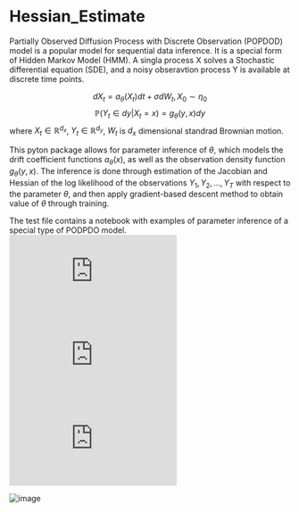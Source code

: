 # Hessian_Estimate

Partially Observed Diffusion Process with Discrete Observation (POPDOD) model is a popular model for sequential data inference. It is a special form of Hidden Markov Model (HMM). A singla process X solves a Stochastic differential equation (SDE), and a noisy obseravtion process Y is available at discrete time points. 

$$
dX_{t} = a_{\theta}(X_{t})dt + \sigma dW_{t}, X_{0} \sim \eta_{0}
$$
$$
\mathbb{P}(Y_{t} \in dy |X_{t} = x) = g_{\theta}(y,x) dy
$$
where $X_{t} \in \mathbb{R}^{d_x}$, $Y_{t} \in \mathbb{R}^{d_y}$, $W_{t}$ is $d_{x}$ dimensional standrad Brownian motion.

This pyton package allows for parameter inference of $\theta$, which models the drift coefficient functions $a_{\theta}(x)$, as well as the observation density function $g_{\theta}(y,x)$. The inference is done through estimation of the Jacobian and Hessian of the log likelihood of the observations $Y_{1},Y_{2},...,Y_{T}$ with respect to the parameter $\theta$, and then apply gradient-based descent method to obtain value of $\theta$ through training. 

The test file contains a notebook with examples of parameter inference of a special type of PODPDO model.
![equation](http://latex.codecogs.com/gif.latex?O_t%3D%5Ctext%20%7B%20Onset%20event%20at%20time%20bin%20%7D%20t)
![equation](http://latex.codecogs.com/gif.latex?s%3D%5Ctext%20%7B%20sensor%20reading%20%7D) 
![equation](http://latex.codecogs.com/gif.latex?P%28s%20%7C%20O_t%20%29%3D%5Ctext%20%7B%20Probability%20of%20a%20sensor%20reading%20value%20when%20sleep%20onset%20is%20observed%20at%20a%20time%20bin%20%7D%20t)

![image](https://user-images.githubusercontent.com/66006349/122913113-ba8ca500-d361-11eb-9b8e-4233b3385174.png)
